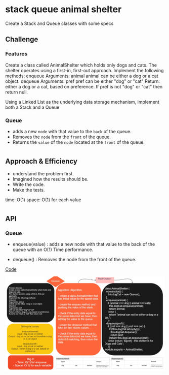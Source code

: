 # stack queue animal shelter

Create a Stack and Queue classes with some specs

## Challenge

### Features

Create a class called AnimalShelter which holds only dogs and cats.
The shelter operates using a first-in, first-out approach.
Implement the following methods:
enqueue
Arguments: animal
animal can be either a dog or a cat object.
dequeue
Arguments: pref
pref can be either "dog" or "cat"
Return: either a dog or a cat, based on preference.
If pref is not "dog" or "cat" then return null.

Using a Linked List as the underlying data storage mechanism, implement both a Stack and a Queue

### Queue

- adds a new `node` with that value to the `back` of the queue.
- Removes the `node` from the `front` of the queue.
- Returns the `value` of the `node` located at the `front` of the queue.

#

## Approach & Efficiency

- understand the problem first.
- Imagined how the results should be.
- Write the code.
- Make the tests.

time: O(1)
space: O(1) for each value

#

## API

### Queue

- enqueue(value) : adds a new node with that value to the back of the queue with an O(1) Time performance.

- dequeue() : Removes the node from the front of the queue.

[Code](../sq_animal_shelter/)

![AnimalShelter](../assets/AnimalShelter.jpg)
